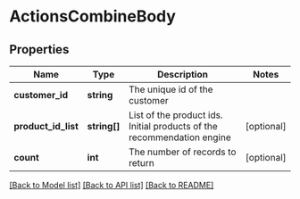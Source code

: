 # ActionsCombineBody

## Properties
Name | Type | Description | Notes
------------ | ------------- | ------------- | -------------
**customer_id** | **string** | The unique id of the customer | 
**product_id_list** | **string[]** | List of the product ids. Initial products of the recommendation engine | [optional] 
**count** | **int** | The number of records to return | [optional] 

[[Back to Model list]](../../README.md#documentation-for-models) [[Back to API list]](../../README.md#documentation-for-api-endpoints) [[Back to README]](../../README.md)

